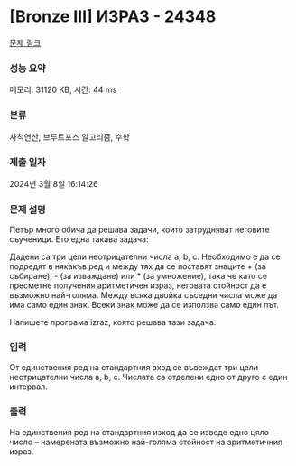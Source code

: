 # [Bronze III] ИЗРАЗ - 24348 

[문제 링크](https://www.acmicpc.net/problem/24348) 

### 성능 요약

메모리: 31120 KB, 시간: 44 ms

### 분류

사칙연산, 브루트포스 알고리즘, 수학

### 제출 일자

2024년 3월 8일 16:14:26

### 문제 설명

<p>Петър много обича да решава задачи, които затрудняват неговите съученици. Ето една такава задача:</p>

<p>Дадени са три цели неотрицателни числа a, b, c. Необходимо е да се подредят в някакъв ред и между тях да се поставят знаците + (за събиране), - (за изваждане) или * (за умножение), така че като се пресметне получения аритметичен израз, неговата стойност да е възможно най-голяма. Между всяка двойка съседни числа може да има само един знак. Всеки знак може да се използва само един път.</p>

<p>Напишете програма izraz, която решава тази задача.</p>

### 입력 

 <p>От единствения ред на стандартния вход се въвеждат три цели неотрицателни числа a, b, c. Числата са отделени едно от друго с един интервал.</p>

### 출력 

 <p>На единствения ред на стандартния изход да се изведе едно цяло число – намерената възможно най-голяма стойност на аритметичния израз.</p>

